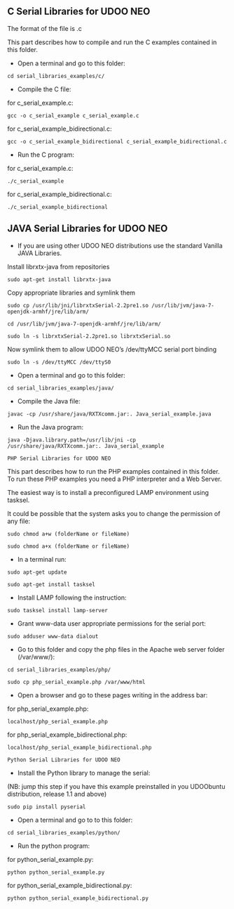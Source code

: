 <h2>C Serial Libraries for UDOO NEO</h2>

The format of the file is .c<br/>

This part describes how to compile and run the C examples contained in this folder.<br/>

* Open a terminal and go to this folder:<br/>

```cd serial_libraries_examples/c/```<br/>

* Compile the C file:<br/>

for c_serial_example.c:

```gcc -o c_serial_example c_serial_example.c```<br/>

for c_serial_example_bidirectional.c:<br/>

```gcc -o c_serial_example_bidirectional c_serial_example_bidirectional.c```

* Run the C program:<br/>

for c_serial_example.c:

```./c_serial_example    ```

for c_serial_example_bidirectional.c:

```./c_serial_example_bidirectional    ```

<h2>JAVA Serial Libraries for UDOO NEO</h2>

* If you are using other UDOO NEO distributions use the standard Vanilla JAVA Libraries.

Install librxtx-java from repositories

```sudo apt-get install librxtx-java```

Copy appropriate libraries and symlink them

```sudo cp /usr/lib/jni/librxtxSerial-2.2pre1.so /usr/lib/jvm/java-7-openjdk-armhf/jre/lib/arm/```

```cd /usr/lib/jvm/java-7-openjdk-armhf/jre/lib/arm/```

```sudo ln -s librxtxSerial-2.2pre1.so librxtxSerial.so```

Now symlink them to allow UDOO NEO’s /dev/ttyMCC serial port binding

```sudo ln -s /dev/ttyMCC /dev/ttyS0```

* Open a terminal and go to this folder:

```cd serial_libraries_examples/java/```

* Compile the Java file:

```javac -cp /usr/share/java/RXTXcomm.jar:. Java_serial_example.java```

* Run the Java program:

```java -Djava.library.path=/usr/lib/jni -cp /usr/share/java/RXTXcomm.jar:. Java_serial_example```

```PHP Serial Libraries for UDOO NEO```

This part describes how to run the PHP examples contained in this folder. To run these PHP examples you need a PHP interpreter and a Web Server. 

The easiest way is to install a preconfigured LAMP environment using tasksel.

It could be possible that the system asks you to change the permission of any file: 

```sudo chmod a+w (folderName or fileName)```

```sudo chmod a+x (folderName or fileName)```

* In a terminal run:

```sudo apt-get update```

```sudo apt-get install tasksel```

* Install LAMP following the instruction:

```sudo tasksel install lamp-server```

* Grant www-data user appropriate permissions for the serial port:

```sudo adduser www-data dialout```

* Go to this folder and copy the php files in the Apache web server folder (/var/www/):

```cd serial_libraries_examples/php/```

```sudo cp php_serial_example.php /var/www/html```

* Open a browser and go to these pages writing in the address bar:

for php_serial_example.php:

```localhost/php_serial_example.php```

for php_serial_example_bidirectional.php:

```localhost/php_serial_example_bidirectional.php```

```Python Serial Libraries for UDOO NEO```

* Install the Python library to manage the serial:

(NB: jump this step if you have this example preinstalled in you UDOObuntu distribution, release 1.1 and above)

```sudo pip install pyserial```

* Open a terminal and go to to this folder:

```cd serial_libraries_examples/python/```

* Run the python program:

for python_serial_example.py:

```python python_serial_example.py```

for python_serial_example_bidirectional.py:

```python python_serial_example_bidirectional.py```
